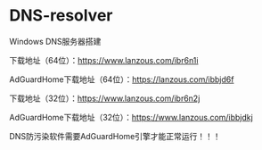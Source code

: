 # DNS-resolver

Windows DNS服务器搭建

下载地址（64位）：https://www.lanzous.com/ibr6n1i

AdGuardHome下载地址（64位）：https://lanzous.com/ibbjd6f

下载地址（32位）：https://www.lanzous.com/ibr6n2j

AdGuardHome下载地址（32位）：https://www.lanzous.com/ibbjdkj

DNS防污染软件需要AdGuardHome引擎才能正常运行！！！

